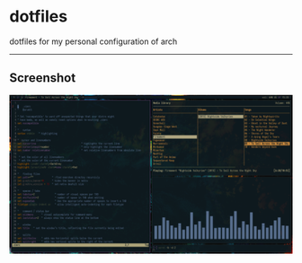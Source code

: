 # dotfiles

dotfiles for my personal configuration of arch

---
## Screenshot
![desktop](projects/dotfiles/screenshot.png)

